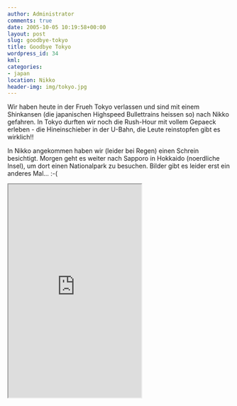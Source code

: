 ```yaml
---
author: Administrator
comments: true
date: 2005-10-05 10:19:58+00:00
layout: post
slug: goodbye-tokyo
title: Goodbye Tokyo
wordpress_id: 34
kml: 
categories:
- japan
location: Nikko
header-img: img/tokyo.jpg
---
```


Wir haben heute in der Frueh Tokyo verlassen und sind mit einem Shinkansen (die japanischen Highspeed Bullettrains heissen so) nach Nikko gefahren. In Tokyo durften wir noch die Rush-Hour mit vollem Gepaeck erleben - die Hineinschieber in der U-Bahn, die Leute reinstopfen  gibt es wirklich!!

In Nikko angekommen haben wir (leider bei Regen) einen Schrein besichtigt. Morgen geht es weiter nach Sapporo in Hokkaido (noerdliche Insel), um dort einen Nationalpark zu besuchen. Bilder gibt es leider erst ein anderes Mal... :-(

<iframe src="https://www.google.com/maps/d/embed?mid=zInSVQCQXdqY.kBGjD2FaKIoE" class="map" height="480"></iframe>
